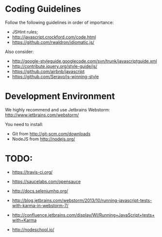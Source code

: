 # Coding Guidelines

Follow the following guidelines in order of importance:

- JSHint rules;
- http://javascript.crockford.com/code.html
- https://github.com/rwaldron/idiomatic.js/

Also consider:

- http://google-styleguide.googlecode.com/svn/trunk/javascriptguide.xml
- http://contribute.jquery.org/style-guide/js/
- https://github.com/airbnb/javascript
- https://github.com/Seravo/js-winning-style

# Development Environment

We highly recommend and use Jetbrains Webstorm: http://www.jetbrains.com/webstorm/

You need to install:

- Git from http://git-scm.com/downloads
- NodeJS from http://nodejs.org/

# TODO:
- https://travis-ci.org/
- https://saucelabs.com/opensauce
- http://docs.seleniumhq.org/
- http://blog.jetbrains.com/webstorm/2013/10/running-javascript-tests-with-karma-in-webstorm-7/
- http://confluence.jetbrains.com/display/WI/Running+JavaScript+tests+with+Karma

- http://nodeschool.io/